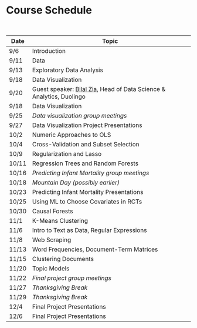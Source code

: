 # Course Schedule

<br>

|  Date  |  Topic  |
| ------------ | ------- |
| 9/6 | Introduction |
| 9/11 | Data |
| 9/13 | Exploratory Data Analysis |
| 9/18 | Data Visualization |
| 9/20 | Guest speaker:  [Bilal Zia](https://sites.google.com/site/decbilalzia/home), Head of Data Science & Analytics, Duolingo |
| 9/18 | Data Visualization |
| 9/25 | _Data visualization group meetings_ |
| 9/27 | Data Visualization Project Presentations |
| 10/2 | Numeric Approaches to OLS |
| 10/4 | Cross-Validation and Subset Selection |
| 10/9 | Regularization and Lasso |
| 10/11 | Regression Trees and Random Forests |
| 10/16 | _Predicting Infant Mortality group meetings_ |
| 10/18 | _Mountain Day (possibly earlier)_ |
| 10/23 | Predicting Infant Mortality Presentations |
| 10/25 | Using ML to Choose Covariates in RCTs |
| 10/30 | Causal Forests |
| 11/1 | K-Means Clustering |
| 11/6 | Intro to Text as Data, Regular Expressions |
| 11/8 | Web Scraping |
| 11/13 | Word Frequencies, Document-Term Matrices |
| 11/15 | Clustering Documents |
| 11/20 | Topic Models |
| 11/22 | _Final project group meetings_ |
| 11/27 | _Thanksgiving Break_ |
| 11/29 | _Thanksgiving Break_ |
| 12/4 | Final Project Presentations |
| 12/6 | Final Project Presentations |
